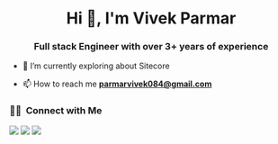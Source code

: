 <h1 align="center">Hi 👋, I'm Vivek Parmar</h1>
<h3 align="center">Full stack Engineer with over 3+ years of experience</h3>

- 🌱 I’m currently exploring about Sitecore


- 📫 How to reach me **parmarvivek084@gmail.com**


### 🤝🏻 &nbsp;Connect with Me

<p>
<a href="https://vivekparmar.vercel.app"><img src="https://img.shields.io/badge/-vivekparmar.vercel.app-3423A6?style=flat&logo=Google-Chrome&logoColor=white"/></a>
<a href="https://www.linkedin.com/in/vivek-parmar-0b10b4134/"><img src="https://img.shields.io/badge/-VivekParmar-0077B5?style=flat&logo=Linkedin&logoColor=white"/></a>
<a href="mailto:parmarvivek084@gmail.com"><img src="https://img.shields.io/badge/-parmarvivek084@gmail.com-D14836?style=flat&logo=Gmail&logoColor=white"/></a>